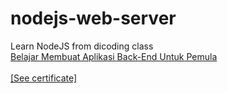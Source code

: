 # nodejs-web-server
Learn NodeJS from dicoding class <br>
<a href="https://www.dicoding.com/academies/261/tutorials/14702">Belajar Membuat Aplikasi Back-End Untuk Pemula</a>
<br><br>
<a href="https://www.dicoding.com/certificates/JMZVG0923ZN9">[See certificate]</a>
